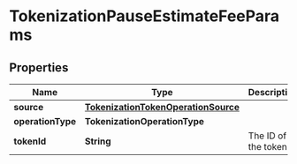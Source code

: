 

# TokenizationPauseEstimateFeeParams


## Properties

| Name | Type | Description | Notes |
|------------ | ------------- | ------------- | -------------|
|**source** | [**TokenizationTokenOperationSource**](TokenizationTokenOperationSource.md) |  |  |
|**operationType** | **TokenizationOperationType** |  |  |
|**tokenId** | **String** | The ID of the token. |  |




